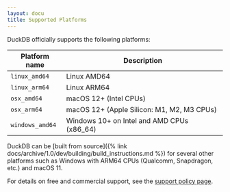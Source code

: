 ```yaml
---
layout: docu
title: Supported Platforms
---
```


DuckDB officially supports the following platforms:

| Platform name      | Description                                |
|--------------------|--------------------------------------------|
| `linux_amd64`      | Linux AMD64                                |
| `linux_arm64`      | Linux ARM64                                |
| `osx_amd64`        | macOS 12+ (Intel CPUs)                     |
| `osx_arm64`        | macOS 12+ (Apple Silicon: M1, M2, M3 CPUs) |
| `windows_amd64`    | Windows 10+ on Intel and AMD CPUs (x86_64) |

DuckDB can be [built from source]({% link docs/archive/1.0/dev/building/build_instructions.md %}) for several other platforms such as Windows with ARM64 CPUs (Qualcomm, Snapdragon, etc.) and macOS 11.

For details on free and commercial support, see the [support policy page](https://duckdblabs.com/community_support_policy#platforms).